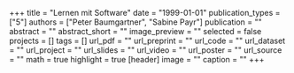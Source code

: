 +++
title = "Lernen mit Software"
date = "1999-01-01"
publication_types = ["5"]
authors = ["Peter Baumgartner", "Sabine Payr"]
publication = ""
abstract = ""
abstract_short = ""
image_preview = ""
selected = false
projects = []
tags = []
url_pdf = ""
url_preprint = ""
url_code = ""
url_dataset = ""
url_project = ""
url_slides = ""
url_video = ""
url_poster = ""
url_source = ""
math = true
highlight = true
[header]
image = ""
caption = ""
+++
